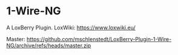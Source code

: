 # 1-Wire-NG
A LoxBerry Plugin. LoxWiki: https://www.loxwiki.eu/

Master: https://github.com/mschlenstedt/LoxBerry-Plugin-1-Wire-NG/archive/refs/heads/master.zip
